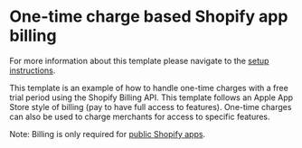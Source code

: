 # One-time charge based Shopify app billing

For more information about this template please navigate to the [setup instructions](template-setup).

This template is an example of how to handle one-time charges with a free trial period using the Shopify Billing API. This template follows an Apple App Store style of billing (pay to have full access to features). One-time charges can also be used to charge merchants for access to specific features.

Note: Billing is only required for [public Shopify apps](https://help.shopify.com/en/manual/apps/app-types).
